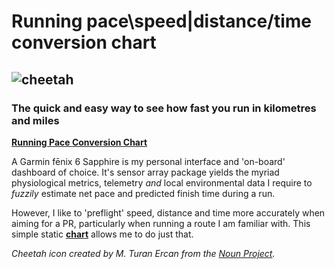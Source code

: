 # Running pace\speed|distance/time conversion chart

 ![cheetah](https://github.com/wachilt/running-pace-conversion-chart/blob/master/noun_Cheetah_1497693.svg)
---
### The quick and easy way to see how fast you run in kilometres and miles

**[Running Pace Conversion Chart](http://wachilt.github.io/running-pace-conversion-chart/)**

A Garmin fēnix 6 Sapphire is my personal interface and 'on-board' dashboard of choice. It's sensor array package yields the myriad physiological metrics, telemetry *and* local environmental data I require to *fuzzily* estimate net pace and predicted finish time during a run.

However, I like to 'preflight' speed, distance and time more accurately when aiming for a PR, particularly when running a route I am familiar with. This simple static **[chart](http://wachilt.github.io/running-pace-conversion-chart/)** allows me to do just that.

*Cheetah icon created by M. Turan Ercan from the [Noun Project](https://thenounproject.com/mte).*
